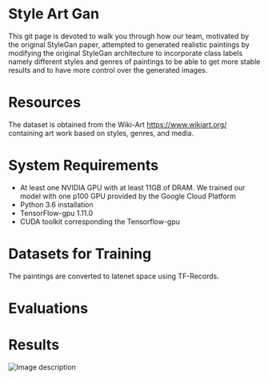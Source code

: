 # Style Art Gan

This git page is devoted to walk you through how our team, motivated by the original StyleGan paper, attempted to generated realistic paintings by modifying the original StyleGan architecture to incorporate class labels namely different styles and genres of paintings to be able to get more stable results and to have more control over the generated images.


# Resources

The dataset is obtained from the Wiki-Art https://www.wikiart.org/ containing art work based on styles, genres, and media. 

# System Requirements

* At least one NVIDIA GPU with at least 11GB of DRAM. We trained our model with one p100 GPU provided by the Google Cloud Platform
* Python 3.6 installation 
* TensorFlow-gpu 1.11.0 
* CUDA toolkit corresponding the Tensorflow-gpu

# Datasets for Training

The paintings are converted to latenet space using TF-Records. 

# Evaluations

# Results

![Image description](link-to-image)

